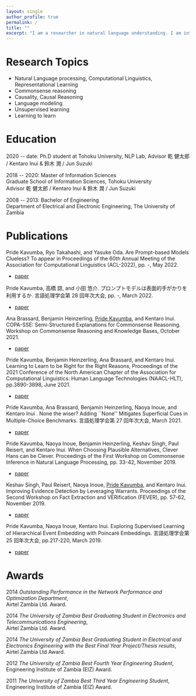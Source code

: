 ```yaml
---
layout: single
author_profile: true
permalink: /
title: ""
excerpt: "I am a researcher in natural language understanding. I am interested in commonsense reasoning, causal reasoning, language modeling, meta-learning and geometry (hyperbolic geometry)."
---
```


# Research Topics

- Natural Language processing, Computational Linguistics, Representational Learning
- Commonsense reasoning
- Causality, Causal Reasoning
- Language modeling
- Unsupervised learning
- Learning to learn

# Education

2020 -- date: Ph.D student at Tohoku University, NLP Lab,
Advisor 乾 健太郎 / Kentaro Inui & 鈴木 潤 / Jun Suzuki

2018 -- 2020: Master of Information Sciences  
Graduate School of Information Sciences, Tohoku University  
Advisor 乾 健太郎 / Kentaro Inui & 鈴木 潤 / Jun Suzuki

2008 -- 2013: Bachelor of Engineering  
Department of Electrical and Electronic Engineering, The University of Zambia

# Publications

Pride Kavumba, Ryo Takahashi, and Yasuke Oda. Are Prompt-based Models Clueless? To appear in Proceedings of the 60th Annual Meeting of the Association for Computational Linguistics (ACL-2022), pp. -, May 2022.

- [paper]()

Pride Kavumba, 高橋 諒, and 小田 悠介. プロンプトモデルは表面的手がかりを利用するか. 言語処理学会第 28 回年次大会, pp. -, March 2022.

- [paper]()

Ana Brassard, Benjamin Heinzerling, <u>Pride Kavumba</u>, and Kentaro Inui. COPA-SSE: Semi-Structured Explanations for Commonsense Reasoning. Workshop on Commonsense Reasoning and Knowledge Bases, October 2021.

- [paper](https://openreview.net/forum?id=BigczdxQlGm)

Pride Kavumba, Benjamin Heinzerling, Ana Brassard, and Kentaro Inui. Learning to Learn to be Right for the Right Reasons, Proceedings of the 2021 Conference of the North American Chapter of the Association for Computational Linguistics: Human Language Technologies (NAACL-HLT), pp.3890-3898, June 2021.

- [paper](https://aclanthology.org/2021.naacl-main.304/)

Pride Kavumba, Ana Brassard, Benjamin Heinzerling, Naoya Inoue, and Kentaro Inui . None the wiser? Adding ``None'' Mitigates Superficial Cues in Multiple-Choice Benchmarks. 言語処理学会第 27 回年次大会, March 2021.

- [paper](https://www.anlp.jp/proceedings/annual_meeting/2021/pdf_dir/E1-3.pdf)

Pride Kavumba, Naoya Inoue, Benjamin Heinzerling, Keshav Singh, Paul Reisert, and Kentaro Inui. When Choosing Plausible Alternatives, Clever Hans can be Clever. Proceedings of the First Workshop on Commonsense Inference in Natural Language Processing, pp. 33-42, November 2019.

- [paper](https://www.aclweb.org/anthology/D19-6004/)

Keshav Singh, Paul Reisert, Naoya Inoue, <u>Pride Kavumba</u>, and Kentaro Inui. Improving Evidence Detection by Leveraging Warrants. Proceedings of the Second Workshop on Fact Extraction and VERification (FEVER), pp. 57-62, November 2019.

- [paper](https://www.aclweb.org/anthology/D19-6610/)

Pride Kavumba, Naoya Inoue, Kentaro Inui. Exploring Supervised Learning of Hierarchical Event Embedding with Poincaré Embeddings. 言語処理学会第 25 回年次大会, pp.217-220, March 2019.

- [paper](https://www.anlp.jp/proceedings/annual_meeting/2019/pdf_dir/A3-2.pdf)

# Awards

2014 _Outstanding Performance in the Network Performance and Optimization Department_,  
Airtel Zambia Ltd. Award.

2014 _The University of Zambia Best Graduating Student in Electronics and Telecommunications Engineering_,  
Airtel Zambia Ltd. Award.

2014 _The University of Zambia Best Graduating Student in Electrical and Electronics Engineering with the Best Final Year Project/Thesis results_,  
Airtel Zambia Ltd Award.

2012 _The University of Zambia Best Fourth Year Engineering Student_,  
Engineering Institute of Zambia (EIZ) Award.

2011 _The University of Zambia Best Third Year Engineering Student_,  
Engineering Institute of Zambia (EIZ) Award.
